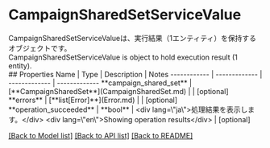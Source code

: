# CampaignSharedSetServiceValue

<div lang=\"ja\">CampaignSharedSetServiceValueは、実行結果（1エンティティ）を保持するオブジェクトです。</div> <div lang=\"en\">CampaignSharedSetServiceValue is object to hold execution result (1 entity).</div> 
## Properties
Name | Type | Description | Notes
------------ | ------------- | ------------- | -------------
**campaign_shared_set** | [**CampaignSharedSet**](CampaignSharedSet.md) |  | [optional] 
**errors** | [**list[Error]**](Error.md) |  | [optional] 
**operation_succeeded** | **bool** | &lt;div lang&#x3D;\&quot;ja\&quot;&gt;処理結果を表示します。&lt;/div&gt; &lt;div lang&#x3D;\&quot;en\&quot;&gt;Showing operation results&lt;/div&gt;  | [optional] 

[[Back to Model list]](../README.md#documentation-for-models) [[Back to API list]](../README.md#documentation-for-api-endpoints) [[Back to README]](../README.md)



